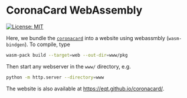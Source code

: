 # CoronaCard WebAssembly

[![License: MIT][l]](LICENSE.md)

Here, we bundle the [`coronacard`](..) into a website using webassmbly (`wasm-bindgen`).
To compile, type 
```bash
wasm-pack build --target=web --out-dir=www/pkg
```

Then start any webserver in the `www/` directory, e.g.
```bash
python -m http.server --directory=www
```

The website is also available at <https://eqt.github.io/coronacard/>.


[l]: https://img.shields.io/badge/license-MIT-brightgreen.svg
